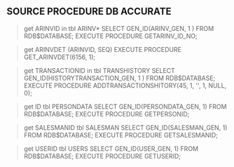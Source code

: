 ## SOURCE PROCEDURE DB ACCURATE
>get ARINVID in tbl ARINV*
SELECT GEN_ID(ARINV_GEN, 1 ) FROM RDB$DATABASE;
EXECUTE PROCEDURE GETARINV_ID_NO;

>get ARINVDET (ARINVID, SEQ)
EXECUTE PROCEDURE GET_ARINVDET(6156, 1);

>get TRANSACTIONID in tbl TRANSHISTORY
SELECT GEN_ID(HISTORYTRANSACTION_GEN, 1 ) FROM RDB$DATABASE;
EXECUTE PROCEDURE ADDTRANSACTIONSHITORY(45, 1, '', 1, NULL, 0);

>get ID tbl PERSONDATA
SELECT GEN_ID(PERSONDATA_GEN, 1) FROM RDB$DATABASE; 
EXECUTE PROCEDURE GETPERSONID;

>get SALESMANID tbl SALESMAN
SELECT GEN_ID(SALESMAN_GEN, 1) FROM RDB$DATABASE;
EXECUTE PROCEDURE GETSALESMANID;

>get USERID tbl USERS
SELECT GEN_ID(USER_GEN, 1) FROM RDB$DATABASE;
EXECUTE PROCEDURE GETUSERID;